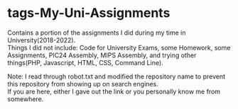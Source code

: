 # tags-My-Uni-Assignments
Contains a portion of the assignments I did during my time in University(2018-2022).<br />
Things I did not include: Code for University Exams, some Homework, some Assignments, PIC24 Assembly, MIPS Assembly, and trying other things(PHP, Javascript, HTML, CSS, Command Line). <br />

Note: I read through robot.txt and modified the repository name to prevent this repository from showing up on search engines. <br />
If you are here, either I gave out the link or you personally know me from somewhere. <br />
